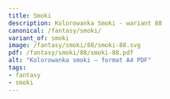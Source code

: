 ```yaml
---
title: Smoki
description: Kolorowanka Smoki - wariant 88
canonical: /fantasy/smoki/
variant_of: smoki
image: /fantasy/smoki/88/smoki-88.svg
pdf: /fantasy/smoki/88/smoki-88.pdf
alt: "Kolorowanka smoki – format A4 PDF"
tags:
- fantasy
- smoki
---
```

